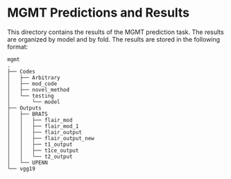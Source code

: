 # MGMT Predictions and Results

This directory contains the results of the MGMT prediction task. The results are organized by model and by fold. The results are stored in the following format:

```
mgmt
.
├── Codes
│   ├── Arbitrary
│   ├── mod_code
│   ├── novel_method
│   └── testing
│       └── model
├── Outputs
│   ├── BRATS
│   │   ├── flair_mod
│   │   ├── flair_mod_1
│   │   ├── flair_output
│   │   ├── flair_output_new
│   │   ├── t1_output
│   │   ├── t1ce_output
│   │   └── t2_output
│   └── UPENN
└── vgg19
```
